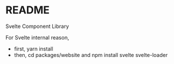 # README #

Svelte Component Library

For Svelte internal reason, 
* first, yarn install
* then, cd packages/website and npm install svelte svelte-loader
